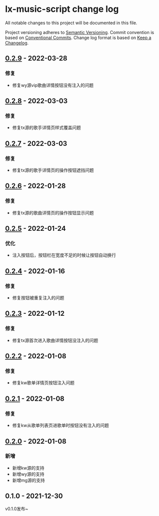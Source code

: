 # lx-music-script change log

All notable changes to this project will be documented in this file.

Project versioning adheres to [Semantic Versioning](http://semver.org/).
Commit convention is based on [Conventional Commits](http://conventionalcommits.org).
Change log format is based on [Keep a Changelog](http://keepachangelog.com/).

## [0.2.9](https://github.com/lyswhut/lx-music-script/compare/v0.2.8...v0.2.9) - 2022-03-28

### 修复

- 修复wy源vip歌曲详情按钮没有注入的问题

## [0.2.8](https://github.com/lyswhut/lx-music-script/compare/v0.2.7...v0.2.8) - 2022-03-03

### 修复

- 修复tx源的歌手详情页样式覆盖问题

## [0.2.7](https://github.com/lyswhut/lx-music-script/compare/v0.2.6...v0.2.7) - 2022-03-03

### 修复

- 修复tx源的歌手详情页的操作按钮遮挡问题

## [0.2.6](https://github.com/lyswhut/lx-music-script/compare/v0.2.5...v0.2.6) - 2022-01-28

### 修复

- 修复tx源的歌曲详情页的操作按钮显示问题

## [0.2.5](https://github.com/lyswhut/lx-music-script/compare/v0.2.4...v0.2.5) - 2022-01-24

### 优化

- 注入按钮后，按钮栏在宽度不足的时候让按钮自动换行

## [0.2.4](https://github.com/lyswhut/lx-music-script/compare/v0.2.3...v0.2.4) - 2022-01-16

### 修复

- 修复按钮被重复注入的问题

## [0.2.3](https://github.com/lyswhut/lx-music-script/compare/v0.2.2...v0.2.3) - 2022-01-12

### 修复

- 修复tx源首次进入歌曲详情按钮没注入的问题

## [0.2.2](https://github.com/lyswhut/lx-music-script/compare/v0.2.1...v0.2.2) - 2022-01-08

### 修复

- 修复kw歌单详情页按钮注入问题

## [0.2.1](https://github.com/lyswhut/lx-music-script/compare/v0.2.0...v0.2.1) - 2022-01-08

### 修复

- 修复kw从歌单列表页进歌单时按钮没有注入的问题

## [0.2.0](https://github.com/lyswhut/lx-music-script/compare/v0.1.0...v0.2.0) - 2022-01-08

### 新增

- 新增kw源的支持
- 新增wy源的支持
- 新增mg源的支持

## 0.1.0 - 2021-12-30

v0.1.0发布~

